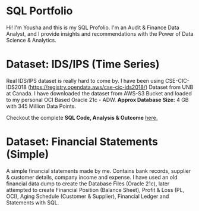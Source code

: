 # SQL Portfolio
Hi! I'm Yousha and this is my SQL Profolio. I'm an Audit & Finance Data Analyst, and I provide insights and recommendations with the Power of Data Science & Analytics. 

# Dataset: IDS/IPS (Time Series) 
Real IDS/IPS dataset is really hard to come by. I have been using CSE-CIC-IDS2018 (https://registry.opendata.aws/cse-cic-ids2018/) Dataset from UNB at Canada. I have downloaded the dataset from AWS-S3 Bucket and loaded to my personal OCI Based Oracle 21c - ADW. **Approx Database Size:** 4 GB with 345 Million Data Points. 

Checkout the complete **SQL Code, Analysis & Outcome** [here.](https://github.com/YoushaAdib/SQL-Portfolio/blob/main/SQL_IDS%20IPS%20(Time%20Series).md)

# Dataset: Financial Statements (Simple)
A simple financial statements made by me. Contains bank records, supplier & customer details, company income and expense. I have used an old financial data dump to create the Database Files (Oracle 21c), later attempted to create Financial Position (Balance Sheet), Profit & Loss (PL, OCI), Aging Schedule (Customer & Supplier), Financial Ledger and Statements with SQL. 
